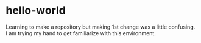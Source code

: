 # hello-world
Learning to make a repository
but making 1st change was a little confusing. I am trying my hand to get familiarize with this environment.
